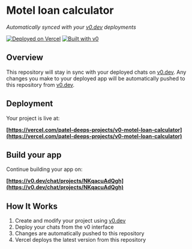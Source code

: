 # Motel loan calculator

*Automatically synced with your [v0.dev](https://v0.dev) deployments*

[![Deployed on Vercel](https://img.shields.io/badge/Deployed%20on-Vercel-black?style=for-the-badge&logo=vercel)](https://vercel.com/patel-deeps-projects/v0-motel-loan-calculator)
[![Built with v0](https://img.shields.io/badge/Built%20with-v0.dev-black?style=for-the-badge)](https://v0.dev/chat/projects/NKqacuAdQgh)

## Overview

This repository will stay in sync with your deployed chats on [v0.dev](https://v0.dev).
Any changes you make to your deployed app will be automatically pushed to this repository from [v0.dev](https://v0.dev).

## Deployment

Your project is live at:

**[https://vercel.com/patel-deeps-projects/v0-motel-loan-calculator](https://vercel.com/patel-deeps-projects/v0-motel-loan-calculator)**

## Build your app

Continue building your app on:

**[https://v0.dev/chat/projects/NKqacuAdQgh](https://v0.dev/chat/projects/NKqacuAdQgh)**

## How It Works

1. Create and modify your project using [v0.dev](https://v0.dev)
2. Deploy your chats from the v0 interface
3. Changes are automatically pushed to this repository
4. Vercel deploys the latest version from this repository
